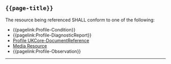 ## <code>{{page-title}}</code>

The resource being referenced SHALL conform to one of the following:
* {{pagelink:Profile-Condition}}
* {{pagelink:Profile-DiagnosticReport}}
* [Profile UKCore-DocumentReference](https://simplifier.net/hl7fhirukcorer4/ukcoredocumentreference)
* [Media Resource](https://hl7.org/fhir/R4/Media.html)
* {{pagelink:Profile-Observation}}

---
